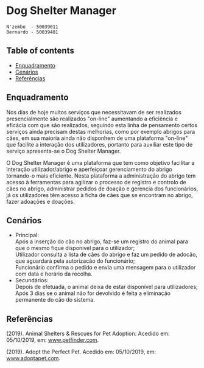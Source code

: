 # Dog Shelter Manager

	N'zembo  - 50039011
	Bernardo - 50039481
	
## Table of contents
* [Enquadramento](#Enquadramento)
* [Cenários](#Cenários)
* [Referências](#Referências)	
	 
	
## Enquadramento

Nos dias de hoje muitos serviços que necessitavam de ser realizados presencialmente são realizados "on-line" aumentando a eficiência e eficácia com que são realizados, seguindo esta linha de pensamento certos serviços ainda precisam destas melhorias, como por exemplo abrigos para cães, em sua maioria ainda não disponhem de uma plataforma "on-line" que facilite a interação dos utilizadores, portanto para auxiliar este tipo de serviço apresenta-se o Dog Shelter Manager.
	
O Dog Shelter Manager é uma plataforma que tem como objetivo facilitar a interação utilizador/abrigo e aperfeiçoar  gerenciamento do abrigo tornando-o mais eficiente. Nesta plataforma a administração do abrigo tem acesso à ferramentas para agilizar o processo de registro e controlo de cães no abrigo, administrar pedidos de doação e gerencia dos funcionários, já os utilizadores têm acesso à ficha de cães que se encontram no abrigo, fazer adoações e doações.



## Cenários
* Principal:<br>Após a inserção do cão no abrigo, faz-se um registro do animal para que o mesmo fique disponível para o utilizador;
	    <br>Utilizador consulta a lista de cães do abrigo e faz um pedido de adocão, que aguardará pela autorizacão do funcionário;
            <br>Funcionário confirma o pedido e envia uma mensagem para o utilizador com data e horário da recolha.
* Secundários:<br> Depois de efetuada, o animal deixa de estar disponível para utilizadores;
	      <br>Após 3 dias se o animal não for devolvido é feita a eliminação permanente do cão do sistema.

## Referências
(2019). Animal Shelters & Rescues for Pet Adoption. Acedido em: 05/10/2019, em: www.petfinder.com.

(2019). Adopt the Perfect Pet. Acedido em: 05/10/2019, em: www.adoptapet.com.















